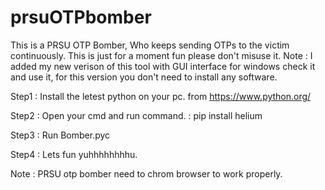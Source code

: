# prsuOTPbomber
This is a PRSU OTP Bomber, Who keeps sending OTPs to the victim continuously. This is just for a moment fun please don't misuse it.
Note : I added my new verison of this tool with GUI interface for windows check it and use it, for this version you don't need to install any software.


Step1 : Install the letest python on your pc. 
        from https://www.python.org/

Step2 : Open your cmd and run command. 
      : pip install helium

Step3 : Run Bomber.pyc 

Step4 : Lets fun yuhhhhhhhhu.

Note : PRSU otp bomber need to chrom browser to work properly. 
